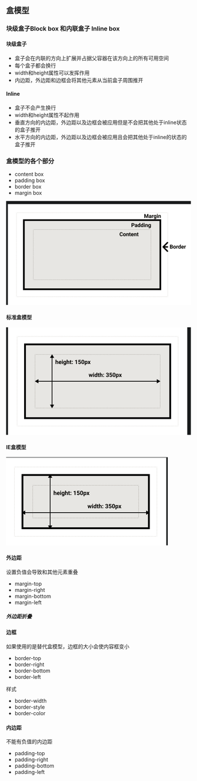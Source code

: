 ## 盒模型

### 块级盒子Block box 和内联盒子 Inline box

#### 块级盒子

- 盒子会在内联的方向上扩展并占据父容器在该方向上的所有可用空间
- 每个盒子都会换行
- width和height属性可以发挥作用
- 内边距，外边距和边框会将其他元素从当前盒子周围推开

#### Inline

- 盒子不会产生换行
- width和height属性不起作用
- 垂直方向的内边距，外边距以及边框会被应用但是不会把其他处于inline状态的盒子推开
- 水平方向的内边距，外边距以及边框会被应用且会把其他处于inline的状态的盒子推开

### 盒模型的各个部分

- content box
- padding box
- border box
- margin box

![image-20210701092122027](盒模型.assets/image-20210701092122027.png)

#### 标准盒模型

![image-20210701092349654](盒模型.assets/image-20210701092349654.png)

#### IE盒模型

![image-20210701092421900](盒模型.assets/image-20210701092421900.png)

#### 外边距

设置负值会导致和其他元素重叠

- margin-top
- margin-right
- margin-bottom
- margin-left

##### 外边距折叠

#### 边框

如果使用的是替代盒模型，边框的大小会使内容框变小

- border-top
- border-right
- border-bottom
- border-left

样式

- border-width
- border-style
- border-color

#### 内边距

不能有负值的内边距

- padding-top
- padding-right
- padding-bottom
- padding-left

